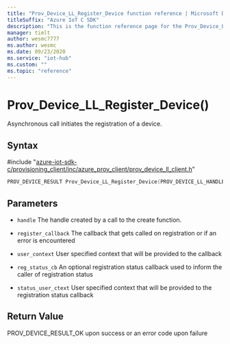 ```yaml
---                             
title: "Prov_Device_LL_Register_Device function reference | Microsoft Docs" 
titleSuffix: "Azure IoT C SDK"            
description: "This is the function reference page for the Prov_Device_LL_Register_Device() function in the Azure IoT C SDK. This SDK is used with Azure IoT Hub and Azure IoT Hub Device Provisioning Service"            
manager: timlt                 
author: wesmc7777              
ms.author: wesmc               
ms.date: 09/23/2020                    
ms.service: "iot-hub"             
ms.custom: ""                
ms.topic: "reference"        
---                            
```


# Prov_Device_LL_Register_Device()

Asynchronous call initiates the registration of a device.

## Syntax

\#include "[azure-iot-sdk-c/provisioning_client/inc/azure_prov_client/prov_device_ll_client.h](../prov-device-ll-client-h.md)"  
```C
PROV_DEVICE_RESULT Prov_Device_LL_Register_Device(PROV_DEVICE_LL_HANDLE  MU_C2);
```

## Parameters
* `handle` The handle created by a call to the create function. 

* `register_callback` The callback that gets called on registration or if an error is encountered 

* `user_context` User specified context that will be provided to the callback 

* `reg_status_cb` An optional registration status callback used to inform the caller of registration status 

* `status_user_ctext` User specified context that will be provided to the registration status callback

## Return Value
PROV_DEVICE_RESULT_OK upon success or an error code upon failure


